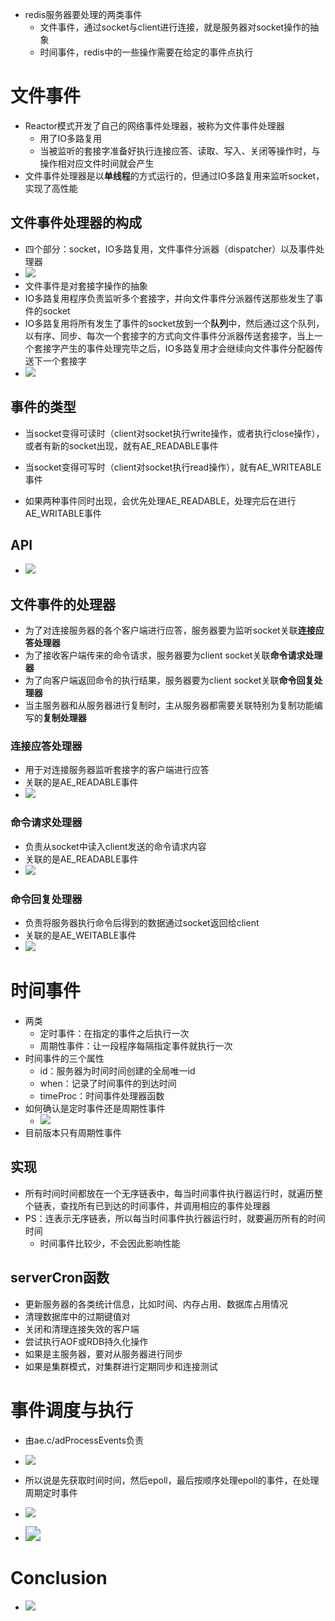 - redis服务器要处理的两类事件
  - 文件事件，通过socket与client进行连接，就是服务器对socket操作的抽象
  - 时间事件，redis中的一些操作需要在给定的事件点执行



# 文件事件

- Reactor模式开发了自己的网络事件处理器，被称为文件事件处理器
  - 用了IO多路复用
  - 当被监听的套接字准备好执行连接应答、读取、写入、关闭等操作时，与操作相对应文件时间就会产生
- 文件事件处理器是以**单线程**的方式运行的，但通过IO多路复用来监听socket，实现了高性能



## 文件事件处理器的构成

- 四个部分：socket，IO多路复用，文件事件分派器（dispatcher）以及事件处理器
- ![](image/文件事件处理器的构成.png)
- 文件事件是对套接字操作的抽象
- IO多路复用程序负责监听多个套接字，并向文件事件分派器传送那些发生了事件的socket
- IO多路复用将所有发生了事件的socket放到一个**队列**中，然后通过这个队列，以有序、同步、每次一个套接字的方式向文件事件分派器传送套接字，当上一个套接字产生的事件处理完毕之后，IO多路复用才会继续向文件事件分配器传送下一个套接字
- ![](image/IO多路复用队列.png)



## 事件的类型

- 当socket变得可读时（client对socket执行write操作，或者执行close操作），或者有新的socket出现，就有AE_READABLE事件
- 当socket变得可写时（client对socket执行read操作），就有AE_WRITEABLE事件



- 如果两种事件同时出现，会优先处理AE_READABLE，处理完后在进行AE_WRITABLE事件



## API

- ![](image/事件的api.png)



## 文件事件的处理器

- 为了对连接服务器的各个客户端进行应答，服务器要为监听socket关联**连接应答处理器**
- 为了接收客户端传来的命令请求，服务器要为client socket关联**命令请求处理器**
- 为了向客户端返回命令的执行结果，服务器要为client socket关联**命令回复处理器**
- 当主服务器和从服务器进行复制时，主从服务器都需要关联特别为复制功能编写的**复制处理器**



### 连接应答处理器

- 用于对连接服务器监听套接字的客户端进行应答
- 关联的是AE_READABLE事件
- ![](image/连接应答处理器.png)



### 命令请求处理器

- 负责从socket中读入client发送的命令请求内容
- 关联的是AE_READABLE事件
- ![](image/命令请求处理器.png)



### 命令回复处理器

- 负责将服务器执行命令后得到的数据通过socket返回给client
- 关联的是AE_WEITABLE事件
- ![](image/命令回复处理器.png)





# 时间事件

- 两类
  - 定时事件：在指定的事件之后执行一次
  - 周期性事件：让一段程序每隔指定事件就执行一次
- 时间事件的三个属性
  - id：服务器为时间时间创建的全局唯一id
  - when：记录了时间事件的到达时间
  - timeProc：时间事件处理器函数
- 如何确认是定时事件还是周期性事件
  - ![](image/定时事件_01.png)
- 目前版本只有周期性事件



## 实现

- 所有时间时间都放在一个无序链表中，每当时间事件执行器运行时，就遍历整个链表，查找所有已到达的时间事件，并调用相应的事件处理器
- PS：连表示无序链表，所以每当时间事件执行器运行时，就要遍历所有的时间时间
  - 时间事件比较少，不会因此影响性能



## serverCron函数

- 更新服务器的各类统计信息，比如时间、内存占用、数据库占用情况
- 清理数据库中的过期键值对
- 关闭和清理连接失效的客户端
- 尝试执行AOF或RDB持久化操作
- 如果是主服务器，要对从服务器进行同步
- 如果是集群模式，对集群进行定期同步和连接测试



# 事件调度与执行

- 由ae.c/adProcessEvents负责
- ![](image/事件调度与执行.png)
- 所以说是先获取时间时间，然后epoll，最后按顺序处理epoll的事件，在处理周期定时事件
- ![](image/事件处理角度下的服务器运行流程.png)



- <img src="image/调度规则.png" style="zoom:150%;" />



# Conclusion

- ![](image/事件总结.png)